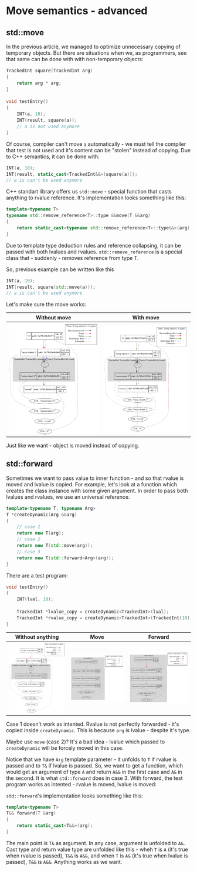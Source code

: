 # Move semantics - advanced

## std::move

In the previous article, we managed to optimize unnecessary copying of temporary objects. But there are situations when we, as programmers, see that same can be done with with non-temporary objects:

```c++
TrackedInt square(TrackedInt arg)
{
    return arg * arg;
}

void testEntry()
{
    INT(a, 10);
    INT(result, square(a));
    // a is not used anymore
}
```

Of course, compiler can't move `a` automatically - we must tell the compiler that test is not used and it's content can be "stolen" instead of copying. Due to C++ semantics, it can be done with:

```c++
INT(a, 10);
INT(result, static_cast<TrackedInt&&>(square(a)));
// a is can't be used anymore
```

C++ standart library offers us `std::move` - special function that casts anything to rvalue reference. It's implementation looks something like this:

```c++
template<typename T>
typename std::remove_reference<T>::type &&move(T &&arg)
{
    return static_cast<typename std::remove_reference<T>::type&&>(arg);
}
```

Due to template type deduction rules and reference collapsing, it can be passed with both lvalues and rvalues. `std::remove_reference` is a special class that - suddenly - removes reference from type T.

So, previous example can be written like this
```c++
INT(a, 10);
INT(result, square(std::move(a)));
// a is can't be used anymore
```

Let's make sure the move works:

| Without move                    | With move                    |
| ------------------------------  | ---------------------------- |
| ![](../images/without_move.png) | ![](../images/with_move.png) |

Just like we want - object is moved instead of copying.

## std::forward

Sometimes we want to pass value to inner function - and so that rvalue is moved and lvalue is copied. For example, let's look at a function which creates the class instance with some given argument. In order to pass both lvalues and rvalues, we use an universal reference.

```c++
template<typename T, typename Arg>
T *createDynamic(Arg &&arg)
{
    // case 1
    return new T(arg);
    // case 2
    return new T(std::move(arg));
    // case 3
    return new T(std::forward<Arg>(arg));
}
```

There are a test program:

```c++
void testEntry()
{
    INT(lval, 10);

    TrackedInt *lvalue_copy = createDynamic<TrackedInt>(lval);
    TrackedInt *rvalue_copy = createDynamic<TrackedInt>(TrackedInt(10));
}
```

| Without anything                | Move                                    | Forward                         |
| ------------------------------  | --------------------------------------- | ------------------------------- |
| ![](../images/without_move.png) | ![](../images/move_instead_forward.png) | ![](../images/with_forward.png) |

Case 1 doesn't work as intented. Rvalue is not perfectly forwarded - it's copied inside `createDynamic`. This is because `arg` is lvalue - despite it's type.

Maybe use `move` (case 2)? It's a bad idea - lvalue which passed to `createDynamic` will be forcely moved in this case.

Notice that we have `Arg` template parameter - it unfolds to `T` if rvalue is passed and to `T&` if lvalue is passed. So, we want to get a function, which would get an argument of type `A` and return `A&&` in the first case and `A&` in the second. It is what `std::forward` does in case 3. With forward, the test program works as intented - rvalue is moved, lvalue is moved:

`std::forward`'s implementation looks something like this:

```c++
template<typename T>
T&& forward(T &arg)
{
    return static_cast<T&&>(arg);
}
```

The main point is `T&` as argument. In any case, argument is unfolded to `A&`. Cast type and return value type are unfolded like this - wheh `T` is `A` (it's true when rvalue is passed), `T&&` is `A&&`, and when `T` is `A&` (it's true when lvalue is passed), `T&&` is `A&&`. Anything works as we want.
